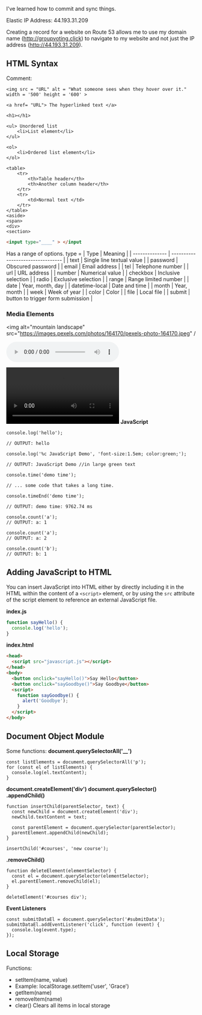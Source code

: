 I've learned how to commit and sync things.

Elastic IP Address: 44.193.31.209

Creating a record for a website on Route 53 allows me to use my domain name (http://groupvoting.click)
to navigate to my website and not just the IP address (http://44.193.31.209).

## **HTML Syntax**

Comment: <!-- The comment -->

<!-- <!DOCTYPE html> -->

<!-- <html lang = 'en' -->

    <img src = "URL" alt = "What someone sees when they hover over it." width = '500' height = '600' >

    <a href= "URL"> The hyperlinked text </a>

    <h1></h1>

    <ul> Unordered list
        <li>List element</li>
    </ul>

    <ol>
        <li>Ordered list element</li>
    </ol>

    <table>
        <tr>
            <th>Table header</th>
            <th>Another column header</th>
        </tr>
        <tr>
            <td>Normal text </td>
        </tr>
    </table>
    <aside>
    <span>
    <div>
    <section>

```html
<input type="____" > </input
```
Has a range of options. type =
| Type           | Meaning                           |
| -------------- | --------------------------------- |
| text           | Single line textual value         |
| password       | Obscured password                 |
| email          | Email address                     |
| tel            | Telephone number                  |
| url            | URL address                       |
| number         | Numerical value                   |
| checkbox       | Inclusive selection               |
| radio          | Exclusive selection               |
| range          | Range limited number              |
| date           | Year, month, day                  |
| datetime-local | Date and time                     |
| month          | Year, month                       |
| week           | Week of year                      |
| color          | Color                             |
| file           | Local file                        |
| submit         | button to trigger form submission |

### Media Elements
<img alt="mountain landscape" src="https://images.pexels.com/photos/164170/pexels-photo-164170.jpeg" /

<audio controls src="testAudio.mp3"></audio --> autoplay and loop

<video controls width="300" crossorigin="anonymous">
  <source src="https://commondatastorage.googleapis.com/gtv-videos-bucket/sample/BigBuckBunny.mp4" />
</video

<svg viewBox="0 0 300 200" xmlns="http://www.w3.org/2000/svg" stroke="red" fill="red" style="border: 1px solid #000000">
  <circle cx="150" cy="100" r="50" />
</svg

# **JavaScript**
```
console.log('hello');

// OUTPUT: hello

console.log('%c JavaScript Demo', 'font-size:1.5em; color:green;');

// OUTPUT: JavaScript Demo //in large green text

console.time('demo time');

// ... some code that takes a long time.

console.timeEnd('demo time');

// OUTPUT: demo time: 9762.74 ms

console.count('a');
// OUTPUT: a: 1

console.count('a');
// OUTPUT: a: 2

console.count('b');
// OUTPUT: b: 1
```

## Adding JavaScript to HTML

You can insert JavaScript into HTML either by directly including it in the HTML within the content of a `<script>` element, or by using the `src` attribute of the script element to reference an external JavaScript file.

**index.js**

```js
function sayHello() {
  console.log('hello');
}
```

**index.html**

```html
<head>
  <script src="javascript.js"></script>
</head>
<body>
  <button onclick="sayHello()">Say Hello</button>
  <button onclick="sayGoodbye()">Say Goodbye</button>
  <script>
    function sayGoodbye() {
      alert('Goodbye');
    }
  </script>
</body>
```
## Document Object Module

Some functions:
**document.querySelectorAll('__')**
```
const listElements = document.querySelectorAll('p');
for (const el of listElements) {
  console.log(el.textContent);
}
```
**document.createElement('div')**
**document.querySelector()**
**.appendChild()**
```
function insertChild(parentSelector, text) {
  const newChild = document.createElement('div');
  newChild.textContent = text;

  const parentElement = document.querySelector(parentSelector);
  parentElement.appendChild(newChild);
}

insertChild('#courses', 'new course');
```
**.removeChild()**
```
function deleteElement(elementSelector) {
  const el = document.querySelector(elementSelector);
  el.parentElement.removeChild(el);
}

deleteElement('#courses div');
```
**Event Listeners**
```
const submitDataEl = document.querySelector('#submitData');
submitDataEl.addEventListener('click', function (event) {
  console.log(event.type);
});
```
## Local Storage

Functions:
* setItem(name, value)
* Example: localStorage.setItem('user', 'Grace')
* getItem(name)
* removeItem(name)
* clear()   Clears all items in local storage
